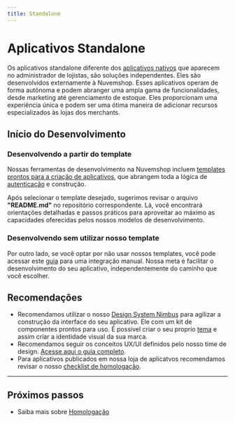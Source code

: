 ```yaml
---
title: Standalone
---
```


# Aplicativos Standalone

Os aplicativos standalone diferente dos [aplicativos nativos](./native.md) que aparecem no administrador de lojistas, são soluções independentes. Eles são desenvolvidos externamente à Nuvemshop. Esses aplicativos operam de forma autônoma e podem abranger uma ampla gama de funcionalidades, desde marketing até gerenciamento de estoque. Eles proporcionam uma experiência única e podem ser uma ótima maneira de adicionar recursos especializados às lojas dos merchants.

## Início do Desenvolvimento

### Desenvolvendo a partir do template

Nossas ferramentas de desenvolvimento na Nuvemshop incluem [templates prontos para a criação de aplicativos](../developer-tools/templates#tipos-de-template), que abrangem toda a lógica de [autenticação](../applications/overview#autenticando-seu-aplicativo) e construção.

Após selecionar o template desejado, sugerimos revisar o arquivo **"README.md"** no repositório correspondente. Lá, você encontrará orientações detalhadas e passos práticos para aproveitar ao máximo as capacidades oferecidas pelos nossos modelos de desenvolvimento.

### Desenvolvendo sem utilizar nosso template

Por outro lado, se você optar por não usar nossos templates, você pode acessar este [guia](./authentication.md) para uma integração manual. Nossa meta é facilitar o desenvolvimento do seu aplicativo, independentemente do caminho que você escolher.

## Recomendações

- Recomendamos utilizar o nosso [Design System Nimbus](../developer-tools/nimbus.md) para agilizar a construção da interface do seu aplicativo. Ele com um kit de componentes prontos para uso. É possivel criar o seu proprio [tema](https://nimbus.nuvemshop.com.br/documentation/resources/themes) e assim criar a identidade visual da sua marca.
- Recomendamos seguir os conceitos UX/UI definidos pelo nosso time de design. [Acesse aqui o guia completo](../design-guidelines/overview.md).
- Para aplicativos publicados em nossa loja de aplicatvos recomendamos revisar o nosso [checklist de homologação](../homologation/overview.md).

---

## Próximos passos

- Saiba mais sobre [Homologação](../homologation/overview.md)
